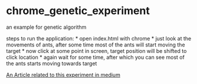 # chrome_genetic_experiment
an example for genetic algorithm

steps to run the application:
	* open index.html with chrome
	* just look at the movements of ants, after some time most of the ants will start moving the target
	* now click at some point in screen, target position will be shifted to click location
	* again wait for some time, after which you can see most of the ants starts moving towards target

[An Article related to this experiment in medium](https://medium.com/@ajaysreeram/understanding-genetic-algorithm-5a414c19261e#.1l1j8nagp)
